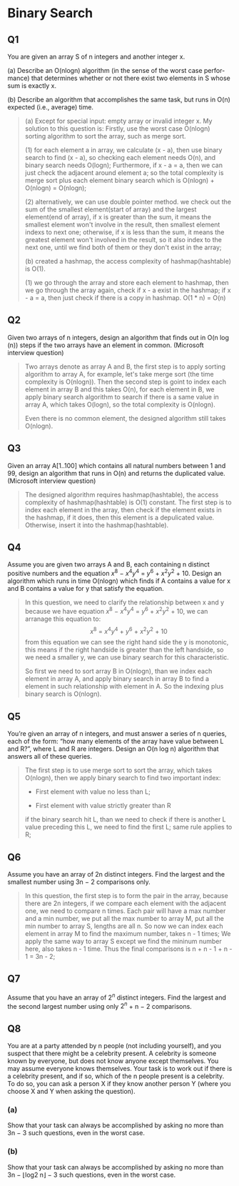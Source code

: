 # Binary Search

## Q1

You are given an array S of n integers and another integer x.

(a) Describe an O(nlogn) algorithm (in the sense of the worst case perfor- mance) that determines whether or not there exist two elements in S whose sum is exactly x.

(b) Describe an algorithm that accomplishes the same task, but runs in O(n) expected (i.e., average) time.

>(a) Except for special input: empty array or invalid integer x. My solution to this question is: Firstly, use the worst case O(nlogn) sorting algorithm to sort the array, such as merge sort.
>
>(1) for each element a in array, we calculate (x - a), then use binary search to find (x - a), so checking each element needs O(n), and binary search needs O(logn); Furthermore, if x - a = a, then we can just check the adjacent around element a; so the total complexity is merge sort plus each element binary search which is O(nlogn) + O(nlogn) = O(nlogn);
>
>(2) alternatively, we can use double pointer method. we check out the sum of the smallest element(start of array) and the largest element(end of array), if x is greater than the sum, it means the smallest element won't involve in the result, then smallest element indexs to next one; otherwise, if x is less than the sum, it means the greatest element won't involved in the result, so it also index to the next one, until we find both of them or they don't exist in the array;
>
>(b) created a hashmap, the access complexity of hashmap(hashtable) is O(1).
>
>(1) we go through the array and store each element to hashmap, then we go through the array again, check if x - a exist in the hashmap; if x - a = a, then just check if there is a copy in hashmap. O(1 * n) = O(n)

## Q2

Given two arrays of n integers, design an algorithm that finds out in O(n log (n)) steps if the two arrays have an element in common. (Microsoft interview question)

> Two arrays denote as array A and B, the first step is to apply sorting algorithm to array A, for example, let's take merge sort (the time complexity is O(nlogn)). Then the second step is goint to index each element in array B and this takes O(n), for each element in B, we apply binary search algorithm to search if there is a same value in array A, which takes O(logn), so the total complexity is O(nlogn).
>
>Even there is no common element, the designed algorithm still takes O(nlogn).

## Q3

Given an array A[1..100] which contains all natural numbers between 1 and 99, design an algorithm that runs in O(n) and returns the duplicated value. (Microsoft interview question)

>The designed algorithm requires hashmap(hashtable), the access complexity of hashmap(hashtable) is O(1) constant. The first step is to index each element in the array, then check if the element exists in the hashmap, if it does, then this element is a depulicated value. Otherwise, insert it into the hashmap(hashtable).

## Q4

Assume you are given two arrays A and B, each containing n distinct positive numbers and the equation $x^8 \ − \ x^4y^4 \ = \ y^6 \ + \ x^2y^2 \ + \ 10$. Design an algorithm which runs in time O(nlogn) which finds if A contains a value for x and B contains a value for y that satisfy the equation.

> In this question, we need to clarify the relationship between x and y because we have equation $x^8 \ − \ x^4y^4 \ = \ y^6 \ + \ x^2y^2 \ + \ 10$, we can arranage this equation to: 
> $$ x^8 \ = \ x^4y^4 \ + \ y^6 \ + \ x^2y^2 \ + \ 10 $$
> from this equation we can see the right hand side the y is monotonic, this means if the right handside is greater than the left handside, so we need a smaller y, we can use binary search for this characteristic.
>
> So first we need to sort array B in O(nlogn), than we index each element in array A, and apply binary search in array B to find a element in such relationship with element in A. So the indexing plus binary search is O(nlogn).

## Q5

You’re given an array of n integers, and must answer a series of n queries, each of the form: “how many elements of the array have value between L and R?”, where L and R are integers. Design an O(n log n) algorithm that answers all of these queries.

> The first step is to use merge sort to sort the array, which takes O(nlogn), then we apply binary search to find two important index:
>
> * First element with value no less than L;
>
> * First element with value strictly greater than R
>
> if the binary search hit L, than we need to check if there is another L value preceding this L, we need to find the first L; same rule applies to R;

## Q6

Assume you have an array of 2n distinct integers. Find the largest and the smallest number using 3n − 2 comparisons only.

> In this question, the first step is to form the pair in the array, because there are 2n integers, if we compare each element with the adjacent one, we need to compare n times. Each pair will have a max number and a min number, we put all the max number to array M, put all the min number to array S, lengths are all n. So now we can index each element in array M to find the maximum number, takes n - 1 times; We apply the same way to array S except we find the mininum number here, also takes n - 1 time. Thus the final comparisons is n + n - 1 + n - 1 = 3n - 2;

## Q7

Assume that you have an array of $2^n$ distinct integers. Find the largest and the second largest number using only $2^n$ + n − 2 comparisons.

## Q8

You are at a party attended by n people (not including yourself), and you suspect that there might be a celebrity present. A celebrity is someone known by everyone, but does not know anyone except themselves. You may assume everyone knows themselves. Your task is to work out if there is a celebrity present, and if so, which of the n people present is a celebrity. To do so, you can ask a person X if they know another person Y (where you choose X and Y when asking the question).

### (a)

Show that your task can always be accomplished by asking no more than 3n − 3 such questions, even in the worst case.

### (b)

Show that your task can always be accomplished by asking no more than 3n − ⌊log2 n⌋ − 3 such questions, even in the worst case.
